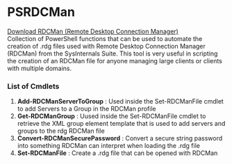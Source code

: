 # PSRDCMan

[Download RDCMan (Remote Desktop Connection Manager)](https://docs.microsoft.com/en-us/sysinternals/downloads/rdcman)
<br>
Collection of PowerShell functions that can be used to automate the creation of .rdg files used with Remote Desktop Connection Manager (RDCMan) from the SysInternals Suite. This tool is very useful in scripting the creation of an RDCMan file for anyone managing large clients or clients with multiple domains.

### List of Cmdlets

1. **Add-RDCManServerToGroup** : Used inside the Set-RDCManFile cmdlet to add Servers to a Group in the RDCMan profile
2. **Get-RDCManGroup** : Uused inside the Set-RDCManFile cmdlet to retrieve the XML group element template that is used to add servers and groups to the rdg RDCMan file
3. **Convert-RDCManSecurePassword** : Convert a secure string password into something RDCMan can interpret when loading the .rdg file
4. **Set-RDCManFile** : Create a .rdg file that can be opened with RDCMan
